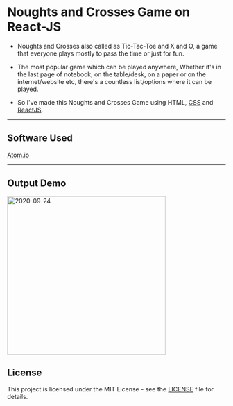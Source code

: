 # Noughts and Crosses Game on React-JS
* Noughts and Crosses also called as Tic-Tac-Toe and X and O, a game that everyone plays mostly to pass the time or just for fun.
* The most popular game which can be played anywhere, Whether it's in the last page of notebook, on the table/desk, on a paper or on the internet/website etc, there's a countless list/options where it can be played.

* So I've made this Noughts and Crosses Game using HTML, <a href="https://www.w3schools.com/css/">CSS</a> and <a href="https://reactjs.org/">ReactJS</a>.
<hr>

## Software Used
<a href="https://atom.io/">Atom.io</a>
<hr>

## Output Demo 
<img width="365" alt="2020-09-24" src="https://user-images.githubusercontent.com/44550746/94169333-4e514380-feac-11ea-89a0-328a71f41125.png">

## License

This project is licensed under the MIT License - see the [LICENSE](LICENSE) file for details.
